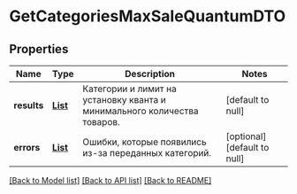 # GetCategoriesMaxSaleQuantumDTO
## Properties

| Name | Type | Description | Notes |
|------------ | ------------- | ------------- | -------------|
| **results** | [**List**](MaxSaleQuantumDTO.md) | Категории и лимит на установку кванта и минимального количества товаров. | [default to null] |
| **errors** | [**List**](CategoryErrorDTO.md) | Ошибки, которые появились из-за переданных категорий. | [optional] [default to null] |

[[Back to Model list]](../README.md#documentation-for-models) [[Back to API list]](../README.md#documentation-for-api-endpoints) [[Back to README]](../README.md)

